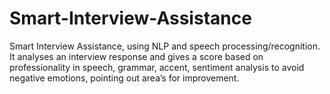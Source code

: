 # Smart-Interview-Assistance
Smart Interview Assistance, using NLP and speech processing/recognition. It analyses an interview response and gives a score based on professionality in speech, grammar, accent, sentiment analysis to avoid negative emotions, pointing out area’s for improvement.

